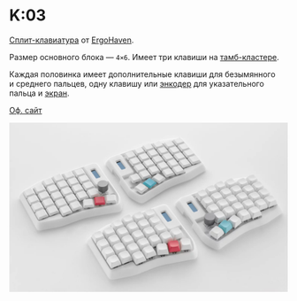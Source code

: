 # K:03

[Сплит-клавиатура](/dictionary#сплит) от [ErgoHaven](https://ru.ergohaven.xyz).

Размер основного блока — `4×6`. Имеет три клавиши на [тамб-кластере](/dictionary#thumb-cluster).

Каждая половинка имеет дополнительные клавиши для безымянного и среднего пальцев, одну клавишу или [энкодер](/hardware/encoder.md) для указательного пальца и [экран](/hardware/screens.md).

[Оф. сайт](https://ru.ergohaven.xyz/k03)

![](/assets/keyboards/ergohaven/K_03.png)
